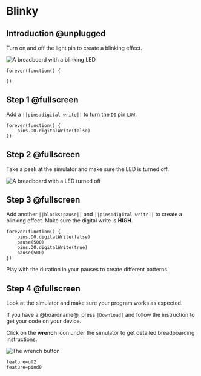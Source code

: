 # Blinky

## Introduction @unplugged

Turn on and off the light pin to create a blinking effect.

![A breadboard with a blinking LED](/static/projects/digital-io/blinky/gallery.gif)

```template
forever(function() {

})
```

## Step 1 @fullscreen

Add a `||pins:digital write||` to turn the `D0` pin `LOW`.

```blocks
forever(function() {
    pins.D0.digitalWrite(false)
})
```

## Step 2 @fullscreen

Take a peek at the simulator and make sure the LED is turned off.

![A breadboard with a LED turned off](/static/projects/digital-io/blinky/off.png)

## Step 3 @fullscreen

Add another `||blocks:pause||` and `||pins:digital write||` to create a blinking effect.
Make sure the digital write is **HIGH**.

```blocks
forever(function() {
    pins.D0.digitalWrite(false)
    pause(500)
    pins.D0.digitalWrite(true)
    pause(500)
})
```

Play with the duration in your pauses to create different patterns.

## Step 4 @fullscreen

Look at the simulator and make sure your program works as expected.

If you have a @boardname@, press `|Download|` and follow the instruction to get your code on your device.

Click on the **wrench** icon under the simulator to get detailed breadboarding instructions.

![The wrench button](/static/projects/digital-io/blinky/wrench.png)

```config
feature=uf2
feature=pind0
```
